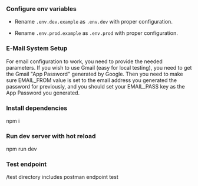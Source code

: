 ### Configure env variables

- Rename `.env.dev.example` as `.env.dev` with proper configuration.

- Rename `.env.prod.example` as `.env.prod` with proper configuration.

### E-Mail System Setup

For email configuration to work, you need to provide the needed parameters. If you wish to use Gmail (easy for local testing), you need to get the Gmail "App Password" generated by Google. Then you need to make sure EMAIL_FROM value is set to the email address you generated the password for previously, and you should set your EMAIL_PASS key as the App Password you generated.

### Install dependencies

npm i

### Run dev server with hot reload

npm run dev

### Test endpoint

/test directory includes postman endpoint test
